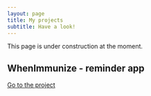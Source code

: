 ```yaml
---
layout: page
title: My projects
subtitle: Have a look!
---
```


This page is under construction at the moment. 

## WhenImmunize - reminder app 
[Go to the project](https://github.com/souravdutta1998/souravdutta1998.github.io/blob/master/project-whenimmunize.md)
